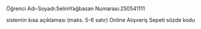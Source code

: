 Öğrenci Adı-Soyadı:SelimYağbasan
Numarası:250541111

sistemin kısa açıklaması (maks. 5-6 satır)
Online Alışveriş Sepeti sözde kodu
